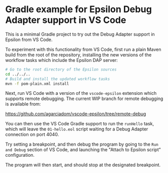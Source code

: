 # Gradle example for Epsilon Debug Adapter support in VS Code

This is a minimal Gradle project to try out the Debug Adapter support in Epsilon from VS Code.

To experiment with this functionality from VS Code, first run a plain Maven build from the root of the repository, installing the new versions of the workflow tasks which include the Epsilon DAP server:

```sh
# Go to the root directory of the Epsilon sources
cd ../../..
# Build and install the updated workflow tasks
mvn -f pom-plain.xml install
```

Next, run VS Code with a version of the `vscode-epsilon` extension which supports remote debugging.
The current WIP branch for remote debugging is available from:

https://github.com/agarciadom/vscode-epsilon/tree/remote-debug

You can then use the VS Code Gradle support to run the `runHello` task, which will leave the `01-hello.eol` script waiting for a Debug Adapter connection on port 4040.

Try setting a breakpoint, and then debug the program by going to the `Run and Debug` section of VS Code, and launching the "Attach to Epsilon script" configuration.

The program will then start, and should stop at the designated breakpoint.
